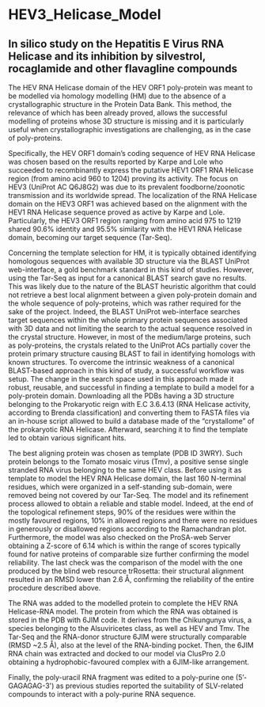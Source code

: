# HEV3_Helicase_Model
## In silico study on the Hepatitis E Virus RNA Helicase and its inhibition by silvestrol, rocaglamide and other flavagline compounds

The HEV RNA Helicase domain of the HEV ORF1 poly-protein was meant to be modelled via homology modelling (HM) due to the absence of a crystallographic structure in the Protein Data Bank. This method, the relevance of which has been already proved, allows the successful modelling of proteins whose 3D structure is missing and it is particularly useful when crystallographic investigations are challenging, as in the case of poly-proteins.   

Specifically, the HEV ORF1 domain’s coding sequence of HEV RNA Helicase was chosen based on the results reported by Karpe and Lole who succeeded to recombinantly express the putative HEV1 ORF1 RNA Helicase region (from amino acid 960 to 1204) proving its activity. The focus on HEV3 (UniProt AC Q6J8G2) was due to its prevalent foodborne/zoonotic transmission and its worldwide spread. The localization of the RNA Helicase domain on the HEV3 ORF1 was achieved based on the alignment with the HEV1 RNA Helicase sequence proved as active by Karpe and Lole. Particularly, the HEV3 ORF1 region ranging from amino acid 975 to 1219 shared 90.6% identity and 95.5% similarity with the HEV1 RNA Helicase domain, becoming our target sequence (Tar-Seq).   

Concerning the template selection for HM, it is typically obtained identifying homologous sequences with available 3D structure via the BLAST UniProt web-interface, a gold benchmark standard in this kind of studies. However, using the Tar-Seq as input for a canonical BLAST search gave no results. This was likely due to the nature of the BLAST heuristic algorithm that could not retrieve a best local alignment between a given poly-protein domain and the whole sequence of poly-proteins, which was rather required for the sake of the project. Indeed, the BLAST UniProt web-interface searches target sequences within the whole primary protein sequences associated with 3D data and not limiting the search to the actual sequence resolved in the crystal structure. However, in most of the medium/large proteins, such as poly-proteins, the crystals related to the UniProt ACs partially cover the protein primary structure causing BLAST to fail in identifying homologs with known structures. To overcome the intrinsic weakness of a canonical BLAST-based approach in this kind of study, a successful workflow was setup. The change in the search space used in this approach made it robust, reusable, and successful in finding a template to build a model for a poly-protein domain. Downloading all the PDBs having a 3D structure belonging to the Prokaryotic reign with E.C 3.6.4.13 (RNA Helicase activity, according to Brenda classification) and converting them to FASTA files via an in-house script allowed to build a database made of the “crystallome” of the prokaryotic RNA Helicase. Afterward, searching it to find the template led to obtain various significant hits.   

The best aligning protein was chosen as template (PDB ID 3WRY). Such protein belongs to the Tomato mosaic virus (Tmv), a positive sense single stranded RNA virus belonging to the same HEV class. Before using it as template to model the HEV RNA Helicase domain, the last 160 N-terminal residues, which were organized in a self-standing sub-domain, were removed being not covered by our Tar-Seq. The model and its refinement process allowed to obtain a reliable and stable model. Indeed, at the end of the topological refinement steps, 90% of the residues were within the mostly favoured regions, 10% in allowed regions and there were no residues in generously or disallowed regions according to the Ramachandran plot. Furthermore, the model was also checked on the ProSA-web Server obtaining a Z-score of 6.14 which is within the range of scores typically found for native proteins of comparable size further confirming the model reliability. The last check was the comparison of the model with the one produced by the blind web resource trRosetta: their structural alignment resulted in an RMSD lower than 2.6 Å, confirming the reliability of the entire procedure described above.   

The RNA was added to the modelled protein to complete the HEV RNA Helicase-RNA model. The protein from which the RNA was obtained is stored in the PDB with 6JIM code. It derives from the Chikungunya virus, a species belonging to the Alsuviricetes class, as well as HEV and Tmv. The Tar-Seq and the RNA-donor structure 6JIM were structurally comparable (RMSD ~2.5 Å), also at the level of the RNA-binding pocket. Then, the 6JIM RNA chain was extracted and docked to our model via ClusPro 2.0 obtaining a hydrophobic-favoured complex with a 6JIM-like arrangement.   

Finally, the poly-uracil RNA fragment was edited to a poly-purine one (5’-GAGAGAG-3') as previous studies reported the suitability of SLV-related compounds to interact with a poly-purine RNA sequence.   
